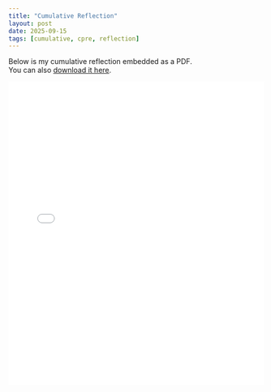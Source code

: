 ```yaml
---
title: "Cumulative Reflection"
layout: post
date: 2025-09-15
tags: [cumulative, cpre, reflection]
---
```


Below is my cumulative reflection embedded as a PDF.  
You can also [download it here](/assets/pdf/cumulative.pdf).

<embed 
  src="/assets/pdf/cumulative.pdf" 
  type="application/pdf" 
  width="100%" 
  height="600px" />
